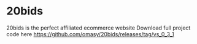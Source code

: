 # 20bids
20bids is the perfect affiliated ecommerce website 
Download full project code here <https://github.com/omasy/20bids/releases/tag/vs_0_3_1>
